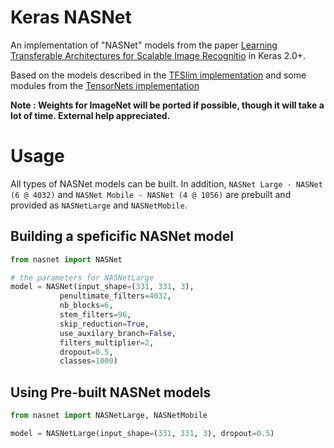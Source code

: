 # Keras NASNet
An implementation of "NASNet" models from the paper [Learning Transferable Architectures for Scalable Image Recognitio](https://arxiv.org/abs/1707.07012) in Keras 2.0+.

Based on the models described in the [TFSlim implementation](https://github.com/tensorflow/models/tree/master/research/slim/nets/nasnet) and some modules from the [TensorNets implementation](https://github.com/taehoonlee/tensornets/blob/master/tensornets/nasnets.py)

**Note : Weights for ImageNet will be ported if possible, though it will take a lot of time. External help appreciated.**

# Usage
All types of NASNet models can be built. In addition, `NASNet Large - NASNet (6 @ 4032)` and `NASNet Mobile - NASNet (4 @ 1056)` are prebuilt and provided as `NASNetLarge` and `NASNetMobile`.

## Building a speficific NASNet model

```python
from nasnet import NASNet

# the parameters for NASNetLarge
model = NASNet(input_shape=(331, 331, 3),
           penultimate_filters=4032,
           nb_blocks=6,
           stem_filters=96,
           skip_reduction=True,
           use_auxilary_branch=False,
           filters_multiplier=2,
           dropout=0.5,
           classes=1000)
```

## Using Pre-built NASNet models
```python
from nasnet import NASNetLarge, NASNetMobile

model = NASNetLarge(input_shape=(331, 331, 3), dropout=0.5)
```
